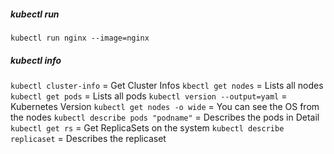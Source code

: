 ##### kubectl run
`kubectl run nginx --image=nginx`
##### kubectl info
`kubectl cluster-info` = Get Cluster Infos
`kbectl get nodes` = Lists all nodes
`kubectl get pods` = Lists all pods
`kubectl version --output=yaml` = Kubernetes Version
`kubectl get nodes -o wide` = You can see the OS from the nodes
`kubectl describe pods "podname"` = Describes the pods in Detail
`kubectl get rs` = Get ReplicaSets on the system
`kubectl describe replicaset` = Describes the replicaset

